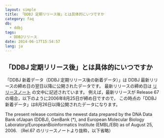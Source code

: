 ```yaml
---
layout: simple
title: 「DDBJ 定期リリース後」とは具体的にいつですか
category: faq
db:
  - ddbj
tags: 
  - DDBJリリース
date: 2014-06-17T15:54:57
lang: ja
---
```


## 「DDBJ 定期リリース後」とは具体的にいつですか

「DDBJ 新着データ（DDBJ 定期リリース後の新着データ）」は DDBJ 最新リリースの締め日の翌日以降に公開されたデータです。 最新リリースの締め日は <a href="ftp://ftp.ddbj.nig.ac.jp/ddbj_database/ddbj/ddbjrel.txt">リリースノート</a> の文中に記述されています。 例えば，最新リリースが Release 67 の場合，以下のように2006年8月25日が締め日ですので， この時点の「DDBJ 新着データ」は8月26日以降公開されたデータになります。
<div class="small">
The present release contains the newest data prepared by the DNA Data Bank ofJapan (DDBJ), GenBank (*), and European Molecular Biology Laboratory/EuropeanBioinformatics Institute (EMBL/EBI) as of August 25, 2006. （Rel.67 のリリースノートより抜粋，以下省略）
</div>
